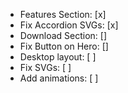 - Features Section: [x]
- Fix Accordion SVGs: [x]
- Download Section: []
- Fix Button on Hero: []
- Desktop layout: [ ]
- Fix SVGs: [ ]
- Add animations: [ ]
